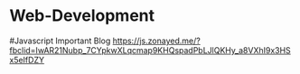 # Web-Development
#Javascript Important Blog
https://js.zonayed.me/?fbclid=IwAR21Nubp_7CYpkwXLqcmap9KHQspadPbLJlQKHy_a8VXhI9x3HSx5eIfDZY
